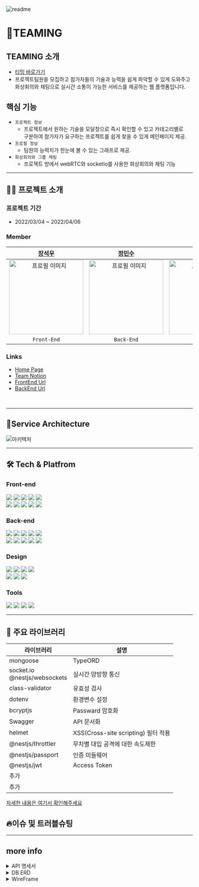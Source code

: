 ![readme](https://user-images.githubusercontent.com/46555489/161640050-44a6df10-0338-498b-8cb2-17ba3dd5ff58.png)

<!-- 서비스 간략설명  -->

# 🌠TEAMING

## TEAMING 소개

- [티밍 바로가기](https://teaming.link)
- 프로젝트팀원을 모집하고 참가자들의 기술과 능력을 쉽게 파악할 수 있게 도와주고 <br> 화상회의와 채팅으로 실시간 소통이 가능한 서비스를 제공하는 웹 플랫폼입니다.

## 핵심 기능

- `프로젝트 정보`
  - 프로젝트에서 원하는 기술을 모달창으로 즉시 확인할 수 있고 카테고리별로 <br> 구분하여 참가자가 요구하는 프로젝트를 쉽게 찾을 수 있게 메인페이지 제공.
- `프로필 정보`
  - 팀원의 능력치가 한눈에 볼 수 있는 그래프로 제공.
- `화상회의와 그룹 채팅`
  - 프로젝트 방에서 webRTC와 socketIo를 사용한 화상회의와 채팅 기능


---

## 👨‍💻 프로젝트 소개

### **프로젝트 기간**

- 2022/03/04 ~ 2022/04/06

### Member
<!-- 
|  Name  |  Position  |                               Link                               |
| :----: | :--------: | :--------------------------------------------------------------: |
| 장석우 | 프론트엔드 |     [https://github.com/jsw4215](https://github.com/jsw4215)     |
| 정민수 |   백엔드   |  [https://github.com/jeongmisnu](https://github.com/jeongmisnu)  |
| 이원진 |   백엔드   | [https://github.com/WON-JIN-LEE](https://github.com/WON-JIN-LEE) |
| 전도현 |   디자인   |                               [https://www.behance.net/Jeon-Do-Hyeon](https://www.behance.net/8c7e3f9a/appreciated)                               | -->

|                                                         [장석우](https://github.com/jsw4215)                                            |                                                         [정민수](https://github.com/jeongmisnu)                                                          |                                                      [이원진](https://github.com/WON-JIN-LEE)                                                       |                                                        [전도현](https://www.behance.net/8c7e3f9a/appreciated)                                                         |                                                                                            
| :----------------------------------------------------------------------------------------------------------------------------------------------------: | :----------------------------------------------------------------------------------------------------------------------------------------------------: | :---------------------------------------------------------------------------------------------------------------------------------------------------: | :---------------------------------------------------------------------------------------------------------------------------------------------------: | 
| <img src="https://user-images.githubusercontent.com/46555489/161719840-d5663a3a-cca4-4d1e-b29f-7581f7f1210e.png" alt="프로필 이미지" width="200px"/> |  <img src="https://user-images.githubusercontent.com/46555489/161719951-25b36276-0b36-4f3f-b84e-29d7e7581da0.jpg" alt="프로필 이미지" width="200px"/> | <img src="https://user-images.githubusercontent.com/46555489/161719985-93cbd6ed-399d-4888-9f6c-b883c5ef24c9.jpg" alt="프로필 이미지" width="200px" /> | <img src="https://user-images.githubusercontent.com/46555489/161719970-4e512e8f-5fd9-45b3-8058-7e17b58f89b7.png" alt="프로필 이미지" width="200px" /> 
|                                                                      `Front-End`                                               |                                                                      `Back-End`                                                                       |                                                                      `Back-End`                                                                          |                                                                       `Designer`                                                                       |                                                                      

### Links
- [Home Page](https://teaming.link)
- [Team Notion](https://www.notion.so/Teaming-c266b86faf844358af8b7c1b46c83a1e)
- [FrontEnd Url](https://github.com/teaming-project-team3/teaming_frontend)
- [BackEnd Url ](https://github.com/teaming-project-team3/teaming_backend)

<br>

---

## 💎Service Architecture

![아키텍처](https://user-images.githubusercontent.com/46555489/161765373-608e48f5-784f-49eb-a5b5-9fad788aab62.png)


---

## 🛠 Tech & Platfrom

### **Front-end**
<p>
<img src="https://img.shields.io/badge/javascript-F7DF1E?style=for-the-badge&logo=javascript&logoColor=black">
<img src="https://img.shields.io/badge/React-61DAFB?style=for-the-badge&logo=React&logoColor=black">
<img src="https://img.shields.io/badge/Redux-764ABC?style=for-the-badge&logo=Redux&logoColor=white">
<img src="https://img.shields.io/badge/Tailwind-06B6D4?style=for-the-badge&logo=Tailwind CSS&logoColor=white">
<img src="https://img.shields.io/badge/html-E34F26?style=for-the-badge&logo=html5&logoColor=white">
  <br>
<img src="https://img.shields.io/badge/css-1572B6?style=for-the-badge&logo=css3&logoColor=white">
<img src="https://img.shields.io/badge/WebRTC-333333?style=for-the-badge&logo=WebRTC&logoColor=white">
<img src="https://img.shields.io/badge/socket.io-ffffff?style=for-the-badge&logo=socket.io&logoColor=black">
<img src="https://img.shields.io/badge/CloudFront-D05C4B?style=for-the-badge&logo=Amazon AWS&logoColor=white">
<img src="https://img.shields.io/badge/Amazon S3-569A31?style=for-the-badge&logo=Amazon S3&logoColor=white">
<br>
</p>

### **Back-end**
<p>
<img src="https://img.shields.io/badge/node.js-339933?style=for-the-badge&logo=Node.js&logoColor=white">
<img src="https://img.shields.io/badge/NestJS-E0234E?style=for-the-badge&logo=NestJS&logoColor=white">
<img src="https://img.shields.io/badge/javascript-F7DF1E?style=for-the-badge&logo=javascript&logoColor=black">
<img src="https://img.shields.io/badge/TypeScript-3178C6?style=for-the-badge&logo=TypeScript&logoColor=white"/>
<img src="https://img.shields.io/badge/WebRTC-333333?style=for-the-badge&logo=WebRTC&logoColor=white">
<br>
<img src="https://img.shields.io/badge/socket.io-ffffff?style=for-the-badge&logo=socket.io&logoColor=black">
<img src="https://img.shields.io/badge/mongoDB-47A248?style=for-the-badge&logo=MongoDB&logoColor=white">  
<img src="https://img.shields.io/badge/AWS Ec2-232F3E?style=for-the-badge&logo=amazonaws&logoColor=white"> 
<img src="https://img.shields.io/badge/NGINX-009639?style=for-the-badge&logo=NGINX&logoColor=white">
<img src="https://img.shields.io/badge/passport-33D875?style=for-the-badge&logo=passport&logoColor=white">
<br>
</p>

### **Design**
<p>
<img src="https://img.shields.io/badge/Figma-F24E1E?style=for-the-badge&logo=Figma&logoColor=white"/>
<img src="https://img.shields.io/badge/Sketch-F7B500?style=for-the-badge&logo=Sketch&logoColor=white"/>
<img src="https://img.shields.io/badge/Adobe XD-FF61F6?style=for-the-badge&logo=Adobe XD&logoColor=white"/>
<img src="https://img.shields.io/badge/Adobe Illustrator-FF9A00?style=for-the-badge&logo=Adobe Illustrator&logoColor=white"/>
<br>
<img src="https://img.shields.io/badge/Adobe Photoshop-31A8FF?style=for-the-badge&logo=Adobe Photoshop&logoColor=white"/>
<img src="https://img.shields.io/badge/Adobe Premiere-9999FF?style=for-the-badge&logo=Adobe Premiere Pro&logoColor=white"/>
<img src="https://img.shields.io/badge/Adobe After Effects-9999FF?style=for-the-badge&logo=Adobe After Effects&logoColor=white"/>
<br>
</p>

### **Tools**
<p>
  <img src="https://img.shields.io/badge/VSCode-007ACC?style=for-the-badge&logo=Visual Studio Code&logoColor=white"/>
  <img src="https://img.shields.io/badge/Slack-4A154B?style=for-the-badge&logo=Slack&logoColor=white"/>
  <img src="https://img.shields.io/badge/Git-F05032?style=for-the-badge&logo=Git&logoColor=white"/>
<img src="https://img.shields.io/badge/Github-181717?style=for-the-badge&logo=github&logoColor=white">
<br>
  </p>


---

## 📘 주요 라이브러리

| 라이브러리    | 설명                                    |  
| ------------- | --------------------------------------- |
| mongoose     |     TypeORD                             |
| socket.io <br>@nestjs/websockets         | 실시간 양방향 통신            |     
| class-validator    | 유효성 검사                            |
| dotenv        | 환경변수 설정                          |
|bcryptjs | Passward 암호화                        |
| Swagger       | API 문서화                             |
| helmet       |     XSS(Cross-site scripting) 필터 적용             |
| @nestjs/throttler   | 무차별 대입 공격에 대한 속도제한        |   
| @nestjs/passport    | 인증 미들웨어                             |
| @nestjs/jwt       |    Access Token                                  |
| 추가       |                                        |
| 추가       |                                        |

[자세한 내용은 여기서 확인해주세요](https://www.notion.so/750cce1827ab4b4b9ba28fcc7aace3c2)


## 🔥이슈 및 트러블슈팅


---

## more info

<details>
<summary>API 명세서</summary>
<div markdown="1">

![boardAPI](https://user-images.githubusercontent.com/46555489/161772534-9a7b2743-3794-4bad-9431-6dd38f6a0980.PNG)

![authAPI](https://user-images.githubusercontent.com/46555489/161772548-c298d77c-3104-4531-a940-c4595e0b9515.PNG)

![userAPI](https://user-images.githubusercontent.com/46555489/161772555-7c435356-330c-40a1-91dc-0b267301d1bb.PNG)

![projectAPI](https://user-images.githubusercontent.com/46555489/161772564-1c7fab5c-c080-47df-be08-84f916930106.PNG)

</div>
</details>

<details>
<summary>DB ERD</summary>
<div markdown="1">

![ERD](https://user-images.githubusercontent.com/46555489/161620583-918d8dae-76dd-45fc-8467-2439647ebdd2.PNG)

</div>
</details>

<!-- 와이어프레임  -->
<details>
<summary>WireFrame</summary>
<div markdown="1">

![wireframe PNG](https://user-images.githubusercontent.com/46555489/161588493-c7a60eb6-8759-4e94-a019-b999cf6c963c.png)

</div>
</details>



